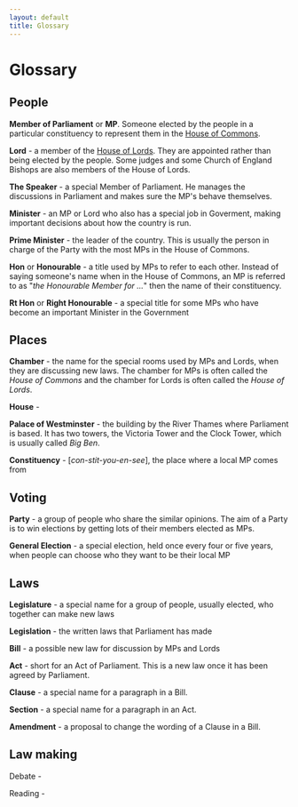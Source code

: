 ```yaml
---
layout: default
title: Glossary
---
```


# Glossary

## People

**Member of Parliament** or **MP**. Someone elected by the people in a particular constituency to represent them in the [House of Commons](commons.html).

**Lord** - a member of the [House of Lords](lords.html). They are appointed rather than being elected by the people. Some judges and some Church of England Bishops are also members of the House of Lords.

**The Speaker** - a special Member of Parliament. He manages the discussions in Parliament and makes sure the MP's behave themselves.

**Minister** - an MP or Lord who also has a special job in Goverment, making important decisions about how the country is run.

**Prime Minister** - the leader of the country. This is usually the person in charge of the Party with the most MPs in the House of Commons.

**Hon** or **Honourable** - a title used by MPs to refer to each other. Instead of saying someone's name when in the House of Commons, an MP is referred to as "*the Honourable Member for ...*" then the name of their constituency.

**Rt Hon** or **Right Honourable** - a special title for some MPs who have become an important Minister in the Government 

## Places

**Chamber** - the name for the special rooms used by MPs and Lords, when they are discussing new laws. The chamber for MPs is often called the *House of Commons* and the chamber for Lords is often called the *House of Lords*.

**House** - 

**Palace of Westminster** - the building by the River Thames where Parliament is based. It has two towers, the Victoria Tower and the Clock Tower, which is usually called *Big Ben*. 

**Constituency** - [*con-stit-you-en-see*], the place where a local MP comes from

## Voting

**Party** - a group of people who share the similar opinions. The aim of a Party is to win elections by getting lots of their members elected as MPs.

**General Election** - a special election, held once every four or five years, when people can choose who they want to be their local MP

## Laws

**Legislature** - a special name for a group of people, usually elected, who together can make new laws

**Legislation** - the written laws that Parliament has made

**Bill** - a possible new law for discussion by MPs and Lords
 
**Act** - short for an Act of Parliament. This is a new law once it has been agreed by Parliament.

**Clause** - a special name for a paragraph in a Bill.

**Section** - a special name for a paragraph in an Act.

**Amendment** - a proposal to change the wording of a Clause in a Bill.


## Law making

Debate - 

Reading - 
